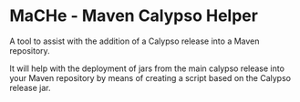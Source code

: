 MaCHe - Maven Calypso Helper
============================

A tool to assist with the addition of a Calypso release into a Maven repository.

It will help with the deployment of jars from the main calypso release into your Maven repository by means of creating a script based on the Calypso release jar.
